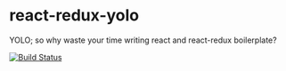 # react-redux-yolo
YOLO; so why waste your time writing react and react-redux boilerplate?

[![Build Status](https://travis-ci.org/Lemonpeach/react-redux-yolo.svg?branch=master)](https://travis-ci.org/Lemonpeach/react-redux-yolo)
